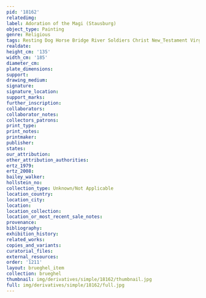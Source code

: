 ```yaml
---
pid: '18162'
relatedimg: 
label: Adoration of the Magi (Stausburg)
object_type: Painting
genre: Religious
tags: Resting Dog Horse Bridge River Soldiers Christ New_Testament Virgin_Mary
realdate: 
height_cm: '135'
width_cm: '185'
diameter_cm: 
plate_dimensions: 
support: 
drawing_medium: 
signature: 
signature_location: 
support_marks: 
further_inscription: 
collaborators: 
collaborator_notes: 
collectors_patrons: 
print_type: 
print_notes: 
printmaker: 
publisher: 
states: 
our_attribution: 
other_attribution_authorities: 
ertz_1979: 
ertz_2008: 
bailey_walker: 
hollstein_no: 
collection_type: Unknown/Not Applicable
location_country: 
location_city: 
location: 
location_collection: 
location_or_most_recent_sale_notes: 
provenance: 
bibliography: 
exhibition_history: 
related_works: 
copies_and_variants: 
curatorial_files: 
external_resources: 
order: '1211'
layout: brueghel_item
collection: brueghel
thumbnail: img/derivatives/simple/18162/thumbnail.jpg
full: img/derivatives/simple/18162/full.jpg
---
```

